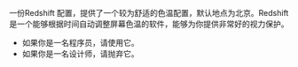 一份Redshift 配置，提供了一个较为舒适的色温配置，默认地点为北京。Redshift 是一个能够根据时间自动调整屏幕色温的软件，能够为你提供非常好的视力保护。

+ 如果你是一名程序员，请使用它。
+ 如果你是一名设计师，请抛弃它。

